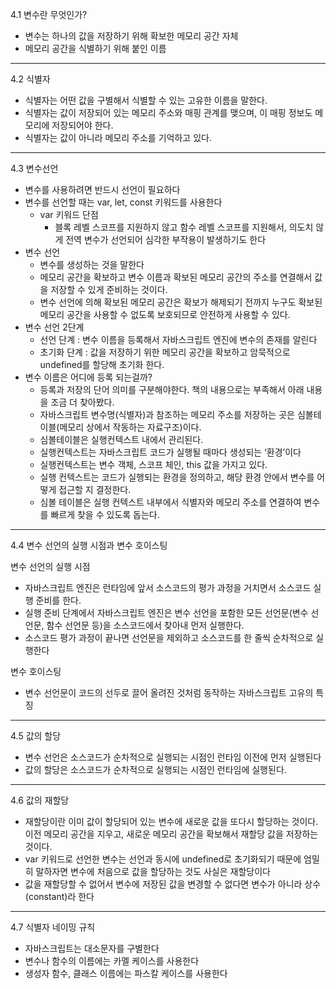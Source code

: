 4.1 변수란 무엇인가?

- 변수는 하나의 값을 저장하기 위해 확보한 메모리 공간 자체
- 메모리 공간을 식별하기 위해 붙인 이름

---

4.2 식별자

- 식별자는 어떤 값을 구별해서 식별할 수 있는 고유한 이름을 말한다.
- 식별자는 값이 저장되어 있는 메모리 주소와 매핑 관계를 맺으며, 이 매핑 정보도 메모리에 저장되어야 한다.
- 식별자는 값이 아니라 메모리 주소를 기억하고 있다.

---

4.3 변수선언

- 변수를 사용하려면 반드시 선언이 필요하다
- 변수를 선언할 때는 var, let, const 키워드를 사용한다
  - var 키워드 단점
    - 블록 레벨 스코프를 지원하지 않고 함수 레벨 스코프를 지원해서, 의도치 않게 전역 변수가 선언되어 심각한 부작용이 발생하기도 한다
- 변수 선언
  - 변수를 생성하는 것을 말한다
  - 메모리 공간을 확보하고 변수 이름과 확보된 메모리 공간의 주소를 연결해서 값을 저장할 수 있게 준비하는 것이다.
  - 변수 선언에 의해 확보된 메모리 공간은 확보가 해제되기 전까지 누구도 확보된 메모리 공간을 사용할 수 없도록 보호되므로 안전하게 사용할 수 있다.
- 변수 선언 2단계
  - 선언 단계 : 변수 이름을 등록해서 자바스크립트 엔진에 변수의 존재를 알린다
  - 초기화 단계 : 값을 저장하기 위한 메모리 공간을 확보하고 암묵적으로 undefined를 할당해 초기화 한다.
- 변수 이름은 어디에 등록 되는걸까?
  - 등록과 저장의 단어 의미를 구분해야한다. 책의 내용으로는 부족해서 아래 내용을 조금 더 찾아봤다.
  - 자바스크립트 변수명(식별자)과 참조하는 메모리 주소를 저장하는 곳은 심볼테이블(메모리 상에서 작동하는 자료구조)이다.
  - 심볼테이블은 실행컨텍스트 내에서 관리된다.
  - 실행컨텍스트는 자바스크립트 코드가 실행될 때마다 생성되는 ‘환경’이다
  - 실행컨텍스트는 변수 객체, 스코프 체인, this 값을 가지고 있다.
  - 실행 컨텍스트는 코드가 실행되는 환경을 정의하고, 해당 환경 안에서 변수를 어떻게 접근할 지 결정한다.
  - 심볼 테이블은 실행 컨텍스트 내부에서 식별자와 메모리 주소를 연결하여 변수를 빠르게 찾을 수 있도록 돕는다.

---

4.4 변수 선언의 실행 시점과 변수 호이스팅

변수 선언의 실행 시점

- 자바스크립트 엔진은 런타임에 앞서 소스코드의 평가 과정을 거치면서 소스코드 실행 준비를 한다.
- 실행 준비 단계에서 자바스크립트 엔진은 변수 선언을 포함한 모든 선언문(변수 선언문, 함수 선언문 등)을 소스코드에서 찾아내 먼저 실행한다.
- 소스코드 평가 과정이 끝나면 선언문을 제외하고 소스코드를 한 줄씩 순차적으로 실행한다

변수 호이스팅

- 변수 선언문이 코드의 선두로 끌어 올려진 것처럼 동작하는 자바스크립트 고유의 특징

---

4.5 값의 할당

- 변수 선언은 소스코드가 순차적으로 실행되는 시점인 런타임 이전에 먼저 실행된다
- 값의 할당은 소스코드가 순차적으로 실행되는 시점인 런타임에 실행된다.

---

4.6 값의 재할당

- 재할당이란 이미 값이 할당되어 있는 변수에 새로운 값을 또다시 할당하는 것이다. 이전 메모리 공간을 지우고, 새로운 메모리 공간을 확보해서 재할당 값을 저장하는 것이다.
- var 키워드로 선언한 변수는 선언과 동시에 undefined로 초기화되기 때문에 엄밀히 말하자면 변수에 처음으로 값을 할당하는 것도 사실은 재할당이다
- 값을 재할당할 수 없어서 변수에 저장된 값을 변경할 수 없다면 변수가 아니라 상수(constant)라 한다

---

4.7 식별자 네이밍 규칙

- 자바스크립트는 대소문자를 구별한다
- 변수나 함수의 이름에는 카멜 케이스를 사용한다
- 생성자 함수, 클래스 이름에는 파스칼 케이스를 사용한다

